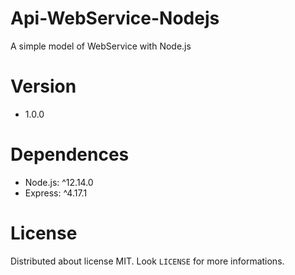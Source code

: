 # Api-WebService-Nodejs

A simple model of WebService with Node.js

# Version

* 1.0.0

# Dependences

* Node.js: ^12.14.0
* Express: ^4.17.1

# License

Distributed about license MIT. Look `LICENSE` for more informations. 
